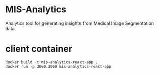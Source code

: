 # MIS-Analytics
Analytics tool for generating insights from Medical Image Segmentation data

# client container
```
docker build -t mis-analytics-react-app .
docker run -p 3000:3000 mis-analytics-react-app
```
